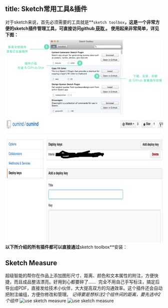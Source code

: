 title: Sketch常用工具&插件
---
对于sketch来说，首先必须需要的工具就是**`sketch toolbox`**，这是一个非常方便的sketch插件管理工具，可直接访问github[ 获取 ][1]。
使用起来非常简单，详见下图：
![How to use sketch toolbox?][image-1]
<img src="/img/travis/github-deploy-keys.png" width="600" height="400"/>
以下所介绍的所有插件都可以直接通过**sketch toolbox**安装：
## Sketch Measure
超级智能的帮你在作品上添加图形尺寸、距离、颜色和文本属性的附注，方便快捷，而且成品整洁漂亮。好用到心都要碎了……  完全不用自己手写标注，搞定后导出成PDF，直接发给技术小伙伴，大大提高双方的沟通效率。这个插件还会自动把附注编组，方便你修改和管理。
*记得要是想标注2个组件间的距离，要先选中2个组件*
![][image-2]
![][image-3]

[1]:	https://github.com/shahruz/Sketch-Toolbox "获取sketch toolbox"

[image-1]:	/img/sketch/sketch%20toolbox.png "sketch toolbox"
[image-2]:	/img/sketch/sketch-measure.png "use sketch measure"
[image-3]:	/img/sketch/sketch-measure2.png "use sketch measure"